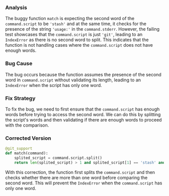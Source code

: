### Analysis
The buggy function `match` is expecting the second word of the `command.script` to be `'stash'` and at the same time, it checks for the presence of the string `'usage:'` in the `command.stderr`. However, the failing test showcases that the `command.script` is just `'git'`, leading to an `IndexError` as there is no second word to split. This indicates that the function is not handling cases where the `command.script` does not have enough words.

### Bug Cause
The bug occurs because the function assumes the presence of the second word in `command.script` without validating its length, leading to an `IndexError` when the script has only one word.

### Fix Strategy
To fix the bug, we need to first ensure that the `command.script` has enough words before trying to access the second word. We can do this by splitting the script's words and then validating if there are enough words to proceed with the comparison.

### Corrected Version

```python
@git_support
def match(command):
    splited_script = command.script.split()
    return len(splited_script) > 1 and splited_script[1] == 'stash' and 'usage:' in command.stderr
```

With this correction, the function first splits the `command.script` and then checks whether there are more than one word before comparing the second word. This will prevent the `IndexError` when the `command.script` has only one word.